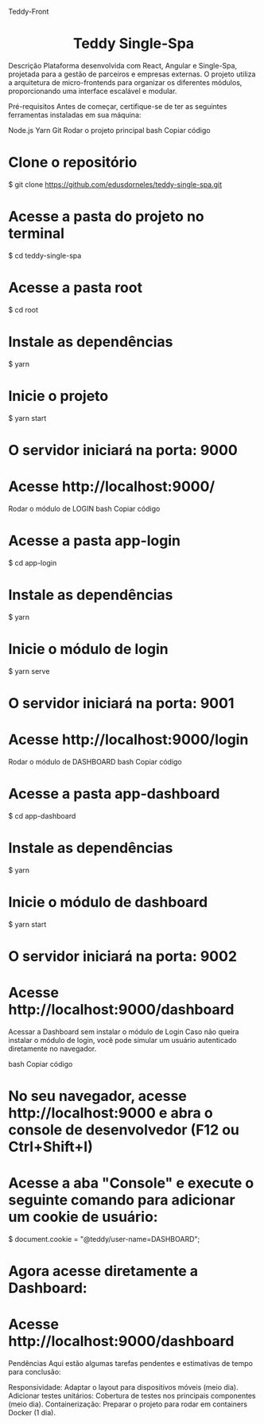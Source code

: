 Teddy-Front
<h1 align="center">Teddy Single-Spa</h1>
Descrição
Plataforma desenvolvida com React, Angular e Single-Spa, projetada para a gestão de parceiros e empresas externas. O projeto utiliza a arquitetura de micro-frontends para organizar os diferentes módulos, proporcionando uma interface escalável e modular.

Pré-requisitos
Antes de começar, certifique-se de ter as seguintes ferramentas instaladas em sua máquina:

Node.js
Yarn
Git
Rodar o projeto principal
bash
Copiar código
# Clone o repositório
$ git clone https://github.com/edusdorneles/teddy-single-spa.git

# Acesse a pasta do projeto no terminal
$ cd teddy-single-spa

# Acesse a pasta root
$ cd root

# Instale as dependências
$ yarn

# Inicie o projeto
$ yarn start

# O servidor iniciará na porta: 9000
# Acesse http://localhost:9000/
Rodar o módulo de LOGIN
bash
Copiar código
# Acesse a pasta app-login
$ cd app-login

# Instale as dependências
$ yarn

# Inicie o módulo de login
$ yarn serve

# O servidor iniciará na porta: 9001
# Acesse http://localhost:9000/login
Rodar o módulo de DASHBOARD
bash
Copiar código
# Acesse a pasta app-dashboard
$ cd app-dashboard

# Instale as dependências
$ yarn

# Inicie o módulo de dashboard
$ yarn start

# O servidor iniciará na porta: 9002
# Acesse http://localhost:9000/dashboard
Acessar a Dashboard sem instalar o módulo de Login
Caso não queira instalar o módulo de login, você pode simular um usuário autenticado diretamente no navegador.

bash
Copiar código
# No seu navegador, acesse http://localhost:9000 e abra o console de desenvolvedor (F12 ou Ctrl+Shift+I)
# Acesse a aba "Console" e execute o seguinte comando para adicionar um cookie de usuário:
$ document.cookie = "@teddy/user-name=DASHBOARD";

# Agora acesse diretamente a Dashboard:
# Acesse http://localhost:9000/dashboard
Pendências
Aqui estão algumas tarefas pendentes e estimativas de tempo para conclusão:

Responsividade: Adaptar o layout para dispositivos móveis (meio dia).
Adicionar testes unitários: Cobertura de testes nos principais componentes (meio dia).
Containerização: Preparar o projeto para rodar em containers Docker (1 dia).